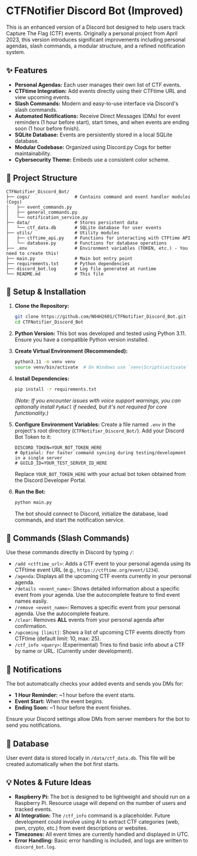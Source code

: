 # CTFNotifier Discord Bot (Improved)

This is an enhanced version of a Discord bot designed to help users track Capture The Flag (CTF) events. Originally a personal project from April 2023, this version introduces significant improvements including personal agendas, slash commands, a modular structure, and a refined notification system.

## ✨ Features

*   **Personal Agendas:** Each user manages their own list of CTF events.
*   **CTFtime Integration:** Add events directly using their CTFtime URL and view upcoming events.
*   **Slash Commands:** Modern and easy-to-use interface via Discord's slash commands.
*   **Automated Notifications:** Receive Direct Messages (DMs) for event reminders (1 hour before start), start times, and when events are ending soon (1 hour before finish).
*   **SQLite Database:** Events are persistently stored in a local SQLite database.
*   **Modular Codebase:** Organized using Discord.py Cogs for better maintainability.
*   **Cybersecurity Theme:** Embeds use a consistent color scheme.

## 📁 Project Structure

```
CTFNotifier_Discord_Bot/
├── cogs/                 # Contains command and event handler modules (Cogs)
│   ├── event_commands.py
│   ├── general_commands.py
│   └── notification_service.py
├── data/                 # Stores persistent data
│   └── ctf_data.db       # SQLite database for user events
├── utils/                # Utility modules
│   ├── ctftime_api.py    # Functions for interacting with CTFtime API
│   └── database.py       # Functions for database operations
├── .env                  # Environment variables (TOKEN, etc.) - You need to create this!
├── main.py               # Main bot entry point
├── requirements.txt      # Python dependencies
├── discord_bot.log       # Log file generated at runtime
└── README.md             # This file
```

## 🚀 Setup & Installation

1.  **Clone the Repository:**
    ```bash
    git clone https://github.com/N04H2601/CTFNotifier_Discord_Bot.git
    cd CTFNotifier_Discord_Bot
    ```

2.  **Python Version:**
    This bot was developed and tested using Python 3.11. Ensure you have a compatible Python version installed.

3.  **Create Virtual Environment (Recommended):**
    ```bash
    python3.11 -m venv venv
    source venv/bin/activate  # On Windows use `venv\Scripts\activate`
    ```

4.  **Install Dependencies:**
    ```bash
    pip install -r requirements.txt
    ```
    *(Note: If you encounter issues with voice support warnings, you can optionally install `PyNaCl` if needed, but it's not required for core functionality.)*

5.  **Configure Environment Variables:**
    Create a file named `.env` in the project's root directory (`CTFNotifier_Discord_Bot/`). Add your Discord Bot Token to it:
    ```dotenv
    DISCORD_TOKEN=YOUR_BOT_TOKEN_HERE
    # Optional: For faster command syncing during testing/development in a single server
    # GUILD_ID=YOUR_TEST_SERVER_ID_HERE
    ```
    Replace `YOUR_BOT_TOKEN_HERE` with your actual bot token obtained from the Discord Developer Portal.

6.  **Run the Bot:**
    ```bash
    python main.py
    ```
    The bot should connect to Discord, initialize the database, load commands, and start the notification service.

## 🤖 Commands (Slash Commands)

Use these commands directly in Discord by typing `/`:

*   `/add <ctftime_url>`: Adds a CTF event to your personal agenda using its CTFtime event URL (e.g., `https://ctftime.org/event/1234`).
*   `/agenda`: Displays all the upcoming CTF events currently in your personal agenda.
*   `/details <event_name>`: Shows detailed information about a specific event from your agenda. Use the autocomplete feature to find event names easily.
*   `/remove <event_name>`: Removes a specific event from your personal agenda. Use the autocomplete feature.
*   `/clear`: Removes **ALL** events from your personal agenda after confirmation.
*   `/upcoming [limit]`: Shows a list of upcoming CTF events directly from CTFtime (default limit: 10, max: 25).
*   `/ctf_info <query>`: (Experimental) Tries to find basic info about a CTF by name or URL. (Currently under development).

## 🔔 Notifications

The bot automatically checks your added events and sends you DMs for:

*   **1 Hour Reminder:** ~1 hour before the event starts.
*   **Event Start:** When the event begins.
*   **Ending Soon:** ~1 hour before the event finishes.

Ensure your Discord settings allow DMs from server members for the bot to send you notifications.

## 💾 Database

User event data is stored locally in `/data/ctf_data.db`. This file will be created automatically when the bot first starts.

## 💡 Notes & Future Ideas

*   **Raspberry Pi:** The bot is designed to be lightweight and should run on a Raspberry Pi. Resource usage will depend on the number of users and tracked events.
*   **AI Integration:** The `/ctf_info` command is a placeholder. Future development could involve using AI to extract CTF categories (web, pwn, crypto, etc.) from event descriptions or websites.
*   **Timezones:** All event times are currently handled and displayed in UTC.
*   **Error Handling:** Basic error handling is included, and logs are written to `discord_bot.log`.

